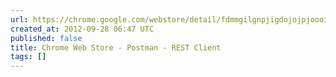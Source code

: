 ```yaml
---
url: https://chrome.google.com/webstore/detail/fdmmgilgnpjigdojojpjoooidkmcomcm
created_at: 2012-09-28 06:47 UTC
published: false
title: Chrome Web Store - Postman - REST Client
tags: []
---
```



